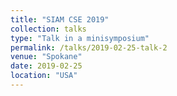 ```yaml
---
title: "SIAM CSE 2019"
collection: talks
type: "Talk in a minisymposium"
permalink: /talks/2019-02-25-talk-2
venue: "Spokane"
date: 2019-02-25
location: "USA"
---
```

